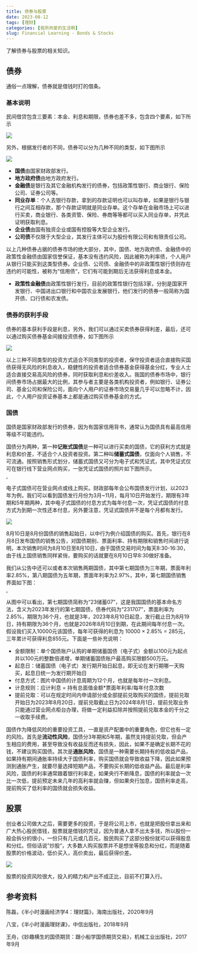 ```yaml
---
title: 债券与股票
date: 2023-08-12
tags: [理财]
categories: [我所热爱的生活啊]
slug: Financial Learning - Bonds & Stocks
---
```


了解债券与股票的相关知识。

<!--more-->

## 债券

通俗一点理解，债券就是借钱时打的借条。

### 基本说明

民间借贷包含三要素：本金、利息和期限，债券也差不多，包含四个要素，如下所示

![](https://picped-1301226557.cos.ap-beijing.myqcloud.com/SH_20230812_债券四要素.jpeg)

另外，根据发行者的不同，债券可以分为几种不同的类型，如下图所示

![](https://picped-1301226557.cos.ap-beijing.myqcloud.com/SH_20230812_债券分类.jpeg)



- **国债**由国家财政部发行。
- **地方政府债**由地方政府发行。
- **金融债**是银行及其它金融机构发行的债券，包括政策性银行、商业银行、保险公司、证券公司等。
- **同业存单**：个人去银行存款，拿到的存款证明也可以叫存单，如果是银行与银行之间互相存款，那个存款证明就是同业存单。这个存单在金融市场上可以进行买卖，商业银行、各类资管、保险、券商等等都可以买入同业存单，并凭此证明获取利息。
- **企业债**由国有独资企业或国有控股等大型企业发行。
- **公司债**不仅限于大型企业，其发行主体可以为股份有限公司和有限责任公司。

以上几种债券占据的债券市场的绝大部分，其中，国债、地方政府债、金融债中的政策性金融债由国家信誉保证，基本没有违约风险，因此被称为利率债，个人用户从银行只能买到这类型债券。企业债、公司债、金融债中的非政策性银行债则存在违约的可能性，被称为”信用债“，它们有可能到期后无法获得利息或本金。

- **政策性金融债**由政策性银行发行，目前的政策性银行包括3家，分别是国家开发银行、中国进出口银行和中国农业发展银行，他们发行的债券一般简称为国开债、口行债和农发债。

### 债券的获利手段

债券的基本获利手段是利息，另外，我们可以通过买卖债券获得利差，最后，还可以通过购买债券基金间接投资债券，如下图所示

![](https://picped-1301226557.cos.ap-beijing.myqcloud.com/SH_20230812_债券的获利手段.jpeg)

以上三种不同类型的投资方式适合不同类型的投资者，保守投资者适合直接购买国债获得无风险的利息收入，稳健性的投资者适合债券基金获得基金分红，专业人士适合直接交易高风险的债券，同时获取利息和价差收入。我国的债券市场中，银行间债券市场占据最大的比例，其参与者主要是各类机构投资者，例如银行、证券公司、基金公司和保险公司，面向个人用户的证券市场交易量几乎可以忽略不计，因此，个人用户投资证券基本上都是通过购买债券基金的方式。

### 国债

国债是国家财政部发行的债券，因为有国家信用背书，通常认为国债具有最高信用等级不可能违约。

国债分为两种，第一种**记账式国债**是一种可以进行买卖的国债，它的获利方式就是利息和价差，不适合个人投资者投资。第二种叫**储蓄式国债**，仅面向个人销售，不可流通。按照销售形式划分，储蓄式国债又可分为电子式和凭证式，其中凭证式仅可在银行线下营业网点购买，一张凭证式国债的照片如下图所示。

<img src="https://picped-1301226557.cos.ap-beijing.myqcloud.com/SH_20230812_凭证式国债.jpg" style="zoom:33%;" />

电子式国债可在营业网点或线上购买。财政部每年会公布国债发行计划，以2023年为例，我们可以看到国债发行月份为3月~11月，每月10日开始发行，期限有3年期和5年期两种，其中电子式国债的付息方式为每年付息一次，凭证式国债的付息方式为到期一次性还本付息，另外要注意，凭证式国债并不是每个月都有发行。

![](https://picped-1301226557.cos.ap-beijing.myqcloud.com/SH_20230812_国债发行计划.jpg)

8月10日是8月份国债的销售起始日，以中行为例介绍国债的购买。首先，银行在8月8日发布国债的销售公告，对国债期别、票面利率、持有期限和销售时间进行说明，本次销售时间为8月10日至8月10日，由于国债交易时间为每天8:30-16:30，由于线上国债销售同样紧俏，要购买的话就要在8月10日早8:30做好准备。

我们从公告中还可以或者本次销售两期国债，其中第七期国债为三年期，票面年利率2.85%，第八期国债为五年期，票面年利率为2.97%，其中，第七期国债销售界面如下图：

<img src="https://picped-1301226557.cos.ap-beijing.myqcloud.com/SH_20230812_国债售卖页面.jpg" style="zoom:33%;" />

从图中可以看出，第七期国债简称为“23储蓄07”，这是我国国债的基本命名方法，含义为2023年发行的第七期国债，债券代码为“231707”，票面利率为2.85%，期限为36个月，也就是3年，2023年8月10日起息，发行截止日为8月19日，持有期限为36个月，也就是2026年8月10日到期，在此期间每年付息一次。假设我们买入10000元该国债，每年可获得的利息为 10000 × 2.85% = 285元，三年累计可获得利息855元。下面是一些补充说明：

- 金额限制：单个国债账户认购的单期储蓄国债（电子式）金额以100元为起点并以100元的整数倍递增，单期储蓄国债账户最高购买限额500万元。
- 起息日：储蓄国债（电子式）发行期开始日起息，即无论在发行期哪一天购买，起息日统一为发行期开始日
- 付息方式：图片中国债的计息周期为12个月，也就是每年付一次利息。
- 计息规则：应计利息 = 持有总面值金额*票面年利率/每年付息次数
- 提前兑取：可以在规定时间内申请部分或全部提前兑取购买的国债，提前兑取开始日为2023年8月20日，提前兑取截止日为2024年8月1日，提前兑取业务只能通过营业网点柜台办理，将做一定利益扣除并按照提前兑取本金的千分之一收取手续费。

 国债作为降低风险的重要投资工具，一直是资产配置中的重要角色，但它也有一定的风险。首先是**流动性风险**，国债分3年期和5年期，虽然支持提前兑取，但会产生相应的费用，甚至导致没有收益反而还有损失，因此，如果不是确定长期不花的钱，不建议购买国债。其次是**通胀风险**，国债是一种需要长期持有的低收益产品，如果持有期间通胀率持续大于国债利率，购买国债就会导致收益下降，因此如果预测到通胀产生，就要尽量选择短期产品，不要购买长期的低收益产品。最后是利率风险，国债的利率通常跟着银行利率走，如果央行不断降息，国债的利率就会一次比一次低，提前预定未来几年的高利率就会赚，但如果央行加息，国债利率走高，提前购买了低利率的国债就会损失收益。

## 股票

创业者公司做大之后，需要更多的投资，于是将公司上市，也就是把股份拿出来和广大热心股民借钱，股票就是借钱的凭证，因为普通人拿不出太多钱，所以股份一般会拆分的很小，一份只有几元或几百元，股民购买了这部分股份就可以获得股息和分红。但俗话说”炒股“，大多数人购买股票并不是想坐等股息和分红，而是随着股票的价格波动，低价买入，高价卖出，最后获得价差。

![](https://picped-1301226557.cos.ap-beijing.myqcloud.com/SH_20230812_股票的获利方式.jpeg)

股票的投资风险很大，投入的精力和产出不成正比，目前不打算入行。

## 参考资料

陈磊，《半小时漫画经济学4：理财篇》，海南出版社，2020年9月

八宝，《半小时漫画理财课》，中信出版社，2018年9月

王舟，《妙趣横生的国债期货：跟小船学国债期货交易》，机械工业出版社，2017年9月

